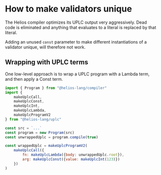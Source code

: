 # How to make validators unique

The Helios compiler optimizes its UPLC output very aggressively. Dead code is eliminated and anything that evaluates to a literal is replaced by that literal.

Adding an unused `const` parameter to make different instantiations of a validator unique, will therefore not work.

## Wrapping with UPLC terms

One low-level approach is to wrap a UPLC program with a Lambda term, and then apply a Const term.

```js
import { Program } from "@helios-lang/compiler"
import {
    makeUplcCall,
    makeUplcConst,
    makeUplcInt,
    makeUplcLambda,
    makeUplcProgramV2
} from "@helios-lang/uplc"

const src = `...`
const program = new Program(src)
const unwrappedUplc = program.compile(true)

const wrappedUplc = makeUplcProgramV2(
    makeUplcCall({
        fn: makeUplcLambda({body: unwrappedUplc.root}),
        arg: makeUplcConst({value: makeUplcInt(123)})
    })
)
```